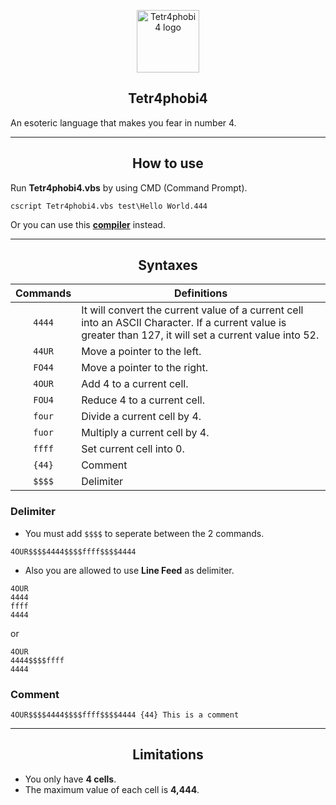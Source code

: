 <p align="Center"><a href="https://vuejs.org" target="_blank" rel="noopener noreferrer">
    <img width="100" src="http://www.mediafire.com/convkey/d9ed/edp1u5u2pqv6sv2zg.jpg" alt="Tetr4phobi4 logo">
</a></p>

<h2 align="Center">Tetr4phobi4</h2>
An esoteric language that makes you fear in number 4.

---

<h2 align="Center">How to use</h2>

Run **Tetr4phobi4.vbs** by using CMD (Command Prompt).
```batch
cscript Tetr4phobi4.vbs test\Hello World.444
```

Or you can use this **[compiler](https://cdpn.io/nelmvn/debug/xxZdzGo/xnkabZaZbYxM)** instead.

---

<h2 align="Center">Syntaxes</h2>

| Commands | Definitions |
| :---: | --- |
| `4444` | It will convert the current value of a current cell into an ASCII Character. If a current value is greater than 127, it will set a current value into 52. |
| `44UR` | Move a pointer to the left. |
| `FO44` | Move a pointer to the right. |
| `4OUR` | Add 4 to a current cell. |
| `FOU4` | Reduce 4 to a current cell. |
| `four` | Divide a current cell by 4. |
| `fuor` | Multiply a current cell by 4. |
| `ffff` | Set current cell into 0. |
| `{44}` | Comment |
| `$$$$` | Delimiter |

### Delimiter
* You must add `$$$$` to seperate between the 2 commands.
```tetr4phobi4
4OUR$$$$4444$$$$ffff$$$$4444
```

* Also you are allowed to use **Line Feed** as delimiter.
```tetr4phobi4
4OUR
4444
ffff
4444
```

or

```tetr4phobi4
4OUR
4444$$$$ffff
4444
```

### Comment
```tetr4phobi4
4OUR$$$$4444$$$$ffff$$$$4444 {44} This is a comment
```

---

<h2 align="Center">Limitations</h2>

* You only have **4 cells**.
* The maximum value of each cell is **4,444**.
